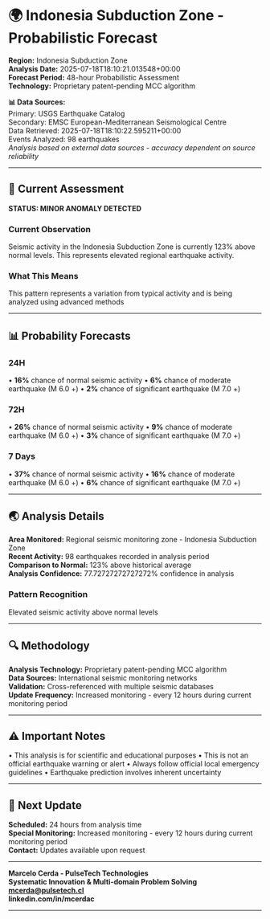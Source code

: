# 🌍 Indonesia Subduction Zone - Probabilistic Forecast

**Region:** Indonesia Subduction Zone  
**Analysis Date:** 2025-07-18T18:10:21.013548+00:00  
**Forecast Period:** 48-hour Probabilistic Assessment  
**Technology:** Proprietary patent-pending MCC algorithm  

**📊 Data Sources:**  
Primary: USGS Earthquake Catalog  
Secondary: EMSC European-Mediterranean Seismological Centre  
Data Retrieved: 2025-07-18T18:10:22.595211+00:00  
Events Analyzed: 98 earthquakes  
*Analysis based on external data sources - accuracy dependent on source reliability*

---

## 🎯 Current Assessment

**STATUS: MINOR ANOMALY DETECTED**

### Current Observation
Seismic activity in the Indonesia Subduction Zone is currently 123% above normal levels. This represents elevated regional earthquake activity.

### What This Means
This pattern represents a variation from typical activity and is being analyzed using advanced methods

---

## 📊 Probability Forecasts

### 24H
• **16%** chance of normal seismic activity
• **6%** chance of moderate earthquake (M 6.0 +)
• **2%** chance of significant earthquake (M 7.0 +)

### 72H
• **26%** chance of normal seismic activity
• **9%** chance of moderate earthquake (M 6.0 +)
• **3%** chance of significant earthquake (M 7.0 +)

### 7 Days
• **37%** chance of normal seismic activity
• **16%** chance of moderate earthquake (M 6.0 +)
• **6%** chance of significant earthquake (M 7.0 +)

---

## 🌏 Analysis Details
**Area Monitored:** Regional seismic monitoring zone - Indonesia Subduction Zone  
**Recent Activity:** 98 earthquakes recorded in analysis period  
**Comparison to Normal:** 123% above historical average  
**Analysis Confidence:** 77.72727272727272% confidence in analysis  

### Pattern Recognition
Elevated seismic activity above normal levels

---

## 🔍 Methodology
**Analysis Technology:** Proprietary patent-pending MCC algorithm  
**Data Sources:** International seismic monitoring networks  
**Validation:** Cross-referenced with multiple seismic databases  
**Update Frequency:** Increased monitoring - every 12 hours during current monitoring period  

---

## ⚠️ Important Notes
• This analysis is for scientific and educational purposes
• This is not an official earthquake warning or alert
• Always follow official local emergency guidelines
• Earthquake prediction involves inherent uncertainty

---

## 📅 Next Update
**Scheduled:** 24 hours from analysis time  
**Special Monitoring:** Increased monitoring - every 12 hours during current monitoring period  
**Contact:** Updates available upon request  

---

**Marcelo Cerda - PulseTech Technologies**  
**Systematic Innovation & Multi-domain Problem Solving**  
**mcerda@pulsetech.cl**  
**linkedin.com/in/mcerdac**

---
